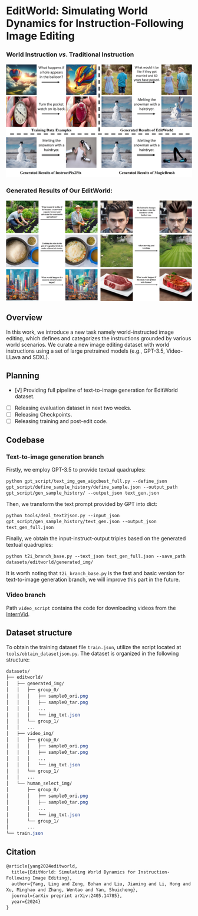 # EditWorld: Simulating World Dynamics for Instruction-Following Image Editing
### World Instruction *vs*. Traditional Instruction
![first_img](assets/first_img.jpg)

### Generated Results of Our EditWorld:
![sample1](assets/generation_samples.jpg)

## Overview

In this work, we introduce a new task namely world-instructed image editing, which defines and categorizes the instructions grounded by various world scenarios. We curate a new image editing dataset with world instructions using a set of large pretrained models (e.g., GPT-3.5, Video-LLava and SDXL).

## Planning 
  - [√] Providing full pipeline of text-to-image generation for EditWorld dataset.
  - [ ] Releasing evaluation dataset in next two weeks.
  - [ ] Releasing Checkpoints.
  - [ ] Releasing training and post-edit code.

## Codebase

### Text-to-image generation branch

Firstly, we employ GPT-3.5 to provide textual quadruples:

```shell
python gpt_script/text_img_gen_aigcbest_full.py --define_json gpt_script/define_sample_history/define_sample.json --output_path gpt_script/gen_sample_history/ --output_json text_gen.json
```

Then, we transform the text prompt provided by GPT into dict:

```shell
python tools/deal_text2json.py --input_json gpt_script/gen_sample_history/text_gen.json --output_json text_gen_full.json
```

Finally, we obtain the input-instruct-output triples based on the generated textual quadruples:

```shell
python t2i_branch_base.py --text_json text_gen_full.json --save_path datasets/editworld/generated_img/
```

It is worth noting that `t2i_branch_base.py` is the fast and basic version for text-to-image generation branch, we will improve this part in the future.

### Video branch

Path `video_script` contains the code for downloading videos from the [InternVid](https://huggingface.co/datasets/OpenGVLab/InternVid).

## Dataset structure

To obtain the training dataset file `train.json`, utilize the script located at `tools/obtain_datasetjson.py`. The dataset is organized in the following structure:

```css
datasets/
├── editworld/
│   ├── generated_img/
│   │   ├── group_0/
│   │   │   ├── sample0_ori.png
│   │   │   ├── sample0_tar.png
│   │   │   ...
│   │   │   └── img_txt.json
│   │   └── group_1/
│   │   ...
│   ├── video_img/
│   │   ├── group_0/
│   │   │   ├── sample0_ori.png
│   │   │   ├── sample0_tar.png
│   │   │   ...
│   │   │   └── img_txt.json
│   │   └── group_1/
│   │   ...
│   └── human_select_img/
│       ├── group_0/
│       │   ├── sample0_ori.png
│       │   ├── sample0_tar.png
│       │   ...
│       │   └── img_txt.json
│       └── group_1/
│       ...
└── train.json
```

## Citation
```
@article{yang2024editworld,
  title={EditWorld: Simulating World Dynamics for Instruction-Following Image Editing},
  author={Yang, Ling and Zeng, Bohan and Liu, Jiaming and Li, Hong and Xu, Minghao and Zhang, Wentao and Yan, Shuicheng},
  journal={arXiv preprint arXiv:2405.14785},
  year={2024}
}
```